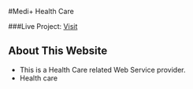 #Medi+ Health Care

###Live Project: [Visit](https://medi-plus-health-care.firebaseapp.com/ "Health Care Services")

## About This Website

- This is a Health Care related Web Service provider.
- Health care
